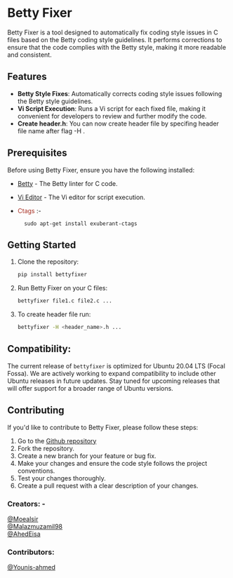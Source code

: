 # Betty Fixer

Betty Fixer is a tool designed to automatically fix coding style issues in C files based on the Betty coding style guidelines. It performs corrections to ensure that the code complies with the Betty style, making it more readable and consistent.

## Features

- **Betty Style Fixes**: Automatically corrects coding style issues following the Betty style guidelines.
- **Vi Script Execution**: Runs a Vi script for each fixed file, making it convenient for developers to review and further modify the code.
- **Create header.h**: You can now create header file by specifing header file name after flag -H .

## Prerequisites

Before using Betty Fixer, ensure you have the following installed:

- [Betty](https://github.com/holbertonschool/Betty) - The Betty linter for C code.
- [Vi Editor](https://www.vim.org/) - The Vi editor for script execution.
- <span style="color:#a93226;">Ctags</span> :- 

        sudo apt-get install exuberant-ctags
## Getting Started

1. Clone the repository:

    ```bash
    pip install bettyfixer
    ```

2. Run Betty Fixer on your C files:

    ```bash
    bettyfixer file1.c file2.c ...
    ```

3. To create header file run:

    ```bash
    bettyfixer -H <header_name>.h ...
    ```
## Compatibility:

The current release of `bettyfixer` is optimized for Ubuntu 20.04 LTS (Focal Fossa). We are actively working to expand compatibility to include other Ubuntu releases in future updates. Stay tuned for upcoming releases that will offer support for a broader range of Ubuntu versions.


## Contributing

If you'd like to contribute to Betty Fixer, please follow these steps:

1. Go to the [Github repository](https://github.com/Moealsir/betty_fixer)
2. Fork the repository.
3. Create a new branch for your feature or bug fix.
4. Make your changes and ensure the code style follows the project conventions.
5. Test your changes thoroughly.
6. Create a pull request with a clear description of your changes.





### Creators: - 
[@Moealsir](https://github.com/Moealsir) <br>
[@Malazmuzamil98](https://github.com/malazmuzamil98)<br>
[@AhedEisa](https://github.com/be-great)

### Contributors:
[@Younis-ahmed](https://github.com/Younis-ahmed) <br>
